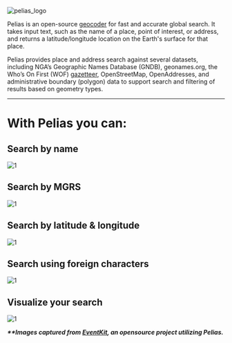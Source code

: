 ![pelias_logo](assets/images/pelias-logo.png)

Pelias is an open-source [geocoder](glossary.md) for fast and accurate global search. It takes input text, such as the name of a place, point of interest, or address, and returns a latitude/longitude location on the Earth's surface for that place.

Pelias provides place and address search against several datasets, including NGA’s Geographic Names Database (GNDB), geonames.org, the Who’s On First (WOF) [gazetteer](glossary.md), OpenStreetMap, OpenAddresses, and administrative boundary (polygon) data to support search and filtering of results based on geometry types. 

---

# With Pelias you can:

## Search by name
![1](assets/images/ek_search_name.png)

## Search by MGRS
![1](assets/images/ek_search_mgrs.png)

## Search by latitude & longitude
![1](assets/images/ek_search_lat_lon.png)

## Search using foreign characters
![1](assets/images/ek_search_language.png)

## Visualize your search
![1](assets/images/ek_search_polygon.png)

___**Images captured from [EventKit](https://github.com/venicegeo/eventkit-cloud), an opensource project utilizing Pelias.___
